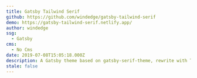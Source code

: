 ```yaml
---
title: Gatsby Tailwind Serif
github: https://github.com/windedge/gatsby-tailwind-serif
demo: https://gatsby-tailwind-serif.netlify.app/
author: windedge
ssg:
  - Gatsby
cms:
  - No Cms
date: 2019-07-08T15:05:18.000Z
description: A Gatsby theme based on gatsby-serif-theme, rewrite with Tailwind CSS.
stale: false
---
```

